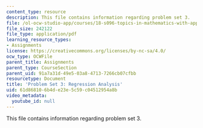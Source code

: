 ```yaml
---
content_type: resource
description: This file contains information regarding problem set 3.
file: /ol-ocw-studio-app/courses/18-s096-topics-in-mathematics-with-applications-in-finance-fall-2013/61d868106b4de23e5c59c04512954a8b_MIT18_S096F13_pset3.pdf
file_size: 242122
file_type: application/pdf
learning_resource_types:
- Assignments
license: https://creativecommons.org/licenses/by-nc-sa/4.0/
ocw_type: OCWFile
parent_title: Assignments
parent_type: CourseSection
parent_uid: 91a7a31d-49e5-03a8-4713-7266cb07cfbb
resourcetype: Document
title: 'Problem Set 3: Regression Analysis'
uid: 61d86810-6b4d-e23e-5c59-c04512954a8b
video_metadata:
  youtube_id: null
---
```

This file contains information regarding problem set 3.